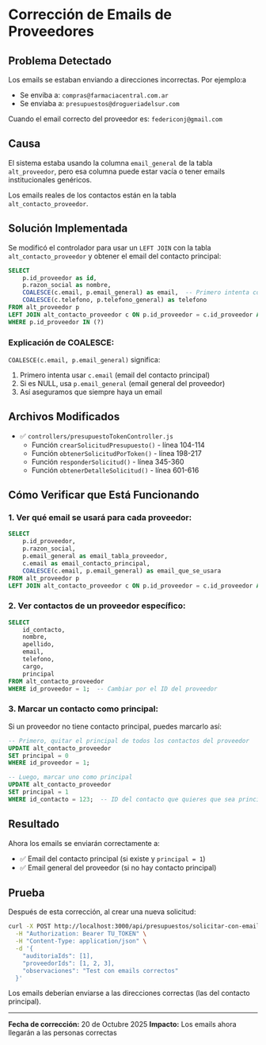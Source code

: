 # Corrección de Emails de Proveedores

## Problema Detectado

Los emails se estaban enviando a direcciones incorrectas. Por ejemplo:a
- Se enviba a: `compras@farmaciacentral.com.ar`
- Se enviaba a: `presupuestos@drogueriadelsur.com`

Cuando el email correcto del proveedor es: `federiconj@gmail.com`

## Causa

El sistema estaba usando la columna `email_general` de la tabla `alt_proveedor`, pero esa columna puede estar vacía o tener emails institucionales genéricos.

Los emails reales de los contactos están en la tabla `alt_contacto_proveedor`.

## Solución Implementada

Se modificó el controlador para usar un `LEFT JOIN` con la tabla `alt_contacto_proveedor` y obtener el email del contacto principal:

```sql
SELECT
    p.id_proveedor as id,
    p.razon_social as nombre,
    COALESCE(c.email, p.email_general) as email,  -- Primero intenta contacto, luego email_general
    COALESCE(c.telefono, p.telefono_general) as telefono
FROM alt_proveedor p
LEFT JOIN alt_contacto_proveedor c ON p.id_proveedor = c.id_proveedor AND c.principal = 1
WHERE p.id_proveedor IN (?)
```

### Explicación de COALESCE:

`COALESCE(c.email, p.email_general)` significa:
1. Primero intenta usar `c.email` (email del contacto principal)
2. Si es NULL, usa `p.email_general` (email general del proveedor)
3. Así aseguramos que siempre haya un email

## Archivos Modificados

- ✅ `controllers/presupuestoTokenController.js`
  - Función `crearSolicitudPresupuesto()` - línea 104-114
  - Función `obtenerSolicitudPorToken()` - línea 198-217
  - Función `responderSolicitud()` - línea 345-360
  - Función `obtenerDetalleSolicitud()` - línea 601-616

## Cómo Verificar que Está Funcionando

### 1. Ver qué email se usará para cada proveedor:

```sql
SELECT
    p.id_proveedor,
    p.razon_social,
    p.email_general as email_tabla_proveedor,
    c.email as email_contacto_principal,
    COALESCE(c.email, p.email_general) as email_que_se_usara
FROM alt_proveedor p
LEFT JOIN alt_contacto_proveedor c ON p.id_proveedor = c.id_proveedor AND c.principal = 1;
```

### 2. Ver contactos de un proveedor específico:

```sql
SELECT
    id_contacto,
    nombre,
    apellido,
    email,
    telefono,
    cargo,
    principal
FROM alt_contacto_proveedor
WHERE id_proveedor = 1;  -- Cambiar por el ID del proveedor
```

### 3. Marcar un contacto como principal:

Si un proveedor no tiene contacto principal, puedes marcarlo así:

```sql
-- Primero, quitar el principal de todos los contactos del proveedor
UPDATE alt_contacto_proveedor
SET principal = 0
WHERE id_proveedor = 1;

-- Luego, marcar uno como principal
UPDATE alt_contacto_proveedor
SET principal = 1
WHERE id_contacto = 123;  -- ID del contacto que quieres que sea principal
```

## Resultado

Ahora los emails se enviarán correctamente a:
- ✅ Email del contacto principal (si existe y `principal = 1`)
- ✅ Email general del proveedor (si no hay contacto principal)

## Prueba

Después de esta corrección, al crear una nueva solicitud:

```bash
curl -X POST http://localhost:3000/api/presupuestos/solicitar-con-email \
  -H "Authorization: Bearer TU_TOKEN" \
  -H "Content-Type: application/json" \
  -d '{
    "auditoriaIds": [1],
    "proveedorIds": [1, 2, 3],
    "observaciones": "Test con emails correctos"
  }'
```

Los emails deberían enviarse a las direcciones correctas (las del contacto principal).

---

**Fecha de corrección:** 20 de Octubre 2025
**Impacto:** Los emails ahora llegarán a las personas correctas

